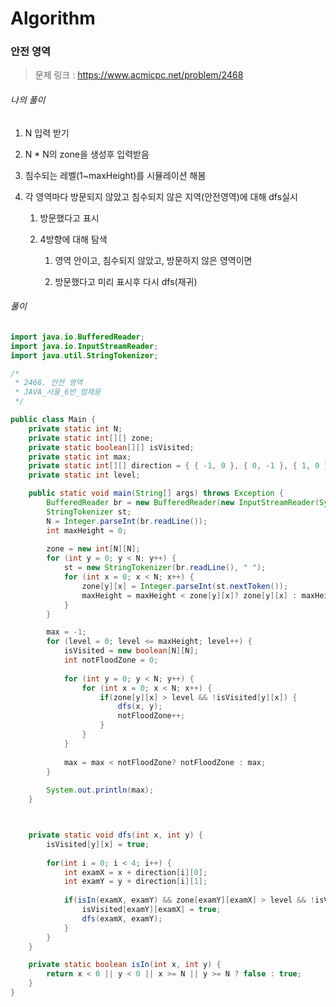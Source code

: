 # Algorithm

### 안전 영역

> 문제 링크 : https://www.acmicpc.net/problem/2468



###### 나의 풀이

1. N 입력 받기

2. N * N의 zone을 생성후 입력받음

3. 침수되는 레벨(1~maxHeight)를 시뮬레이션 해봄

4. 각 영역마다 방문되지 않았고 침수되지 않은 지역(안전영역)에 대해 dfs실시

   1. 방문했다고 표시

   2. 4방향에 대해 탐색

      1. 영역 안이고, 침수되지 않았고, 방문하지 않은 영역이면

      2. 방문했다고 미리 표시후 다시 dfs(재귀)




###### 풀이

~~~java
import java.io.BufferedReader;
import java.io.InputStreamReader;
import java.util.StringTokenizer;

/*
 * 2468. 안전 영역
 * JAVA_서울_6반_엄재웅
 */

public class Main {
	private static int N;
	private static int[][] zone;
	private static boolean[][] isVisited;
	private static int max;
	private static int[][] direction = { { -1, 0 }, { 0, -1 }, { 1, 0 }, { 0, 1 } };
	private static int level;

	public static void main(String[] args) throws Exception {
		BufferedReader br = new BufferedReader(new InputStreamReader(System.in));
		StringTokenizer st;
		N = Integer.parseInt(br.readLine());
		int maxHeight = 0;
		
		zone = new int[N][N];
		for (int y = 0; y < N; y++) {
			st = new StringTokenizer(br.readLine(), " ");
			for (int x = 0; x < N; x++) {
				zone[y][x] = Integer.parseInt(st.nextToken());
				maxHeight = maxHeight < zone[y][x]? zone[y][x] : maxHeight;
			}
		}

		max = -1;
		for (level = 0; level <= maxHeight; level++) {
			isVisited = new boolean[N][N];
			int notFloodZone = 0;
			
			for (int y = 0; y < N; y++) {
				for (int x = 0; x < N; x++) {
					if(zone[y][x] > level && !isVisited[y][x]) { 
						dfs(x, y);
						notFloodZone++;
					}
				}
			}
				
			max = max < notFloodZone? notFloodZone : max;
		}
		
		System.out.println(max);
	}



	private static void dfs(int x, int y) {
		isVisited[y][x] = true;
		
		for(int i = 0; i < 4; i++) {
			int examX = x + direction[i][0];
			int examY = y + direction[i][1];
			
			if(isIn(examX, examY) && zone[examY][examX] > level && !isVisited[examY][examX]) {
				isVisited[examY][examX] = true;
				dfs(examX, examY);
			}
		}
	}

	private static boolean isIn(int x, int y) {
		return x < 0 || y < 0 || x >= N || y >= N ? false : true;
	}
}
~~~
